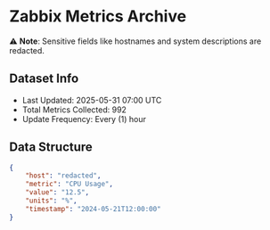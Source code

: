 # Zabbix Metrics Archive

⚠️ **Note**: Sensitive fields like hostnames and system descriptions are redacted.

## Dataset Info
- Last Updated: 2025-05-31 07:00 UTC
- Total Metrics Collected: 992
- Update Frequency: Every (1) hour

## Data Structure
```json
{
    "host": "redacted",
    "metric": "CPU Usage",
    "value": "12.5",
    "units": "%",
    "timestamp": "2024-05-21T12:00:00"
}
```
